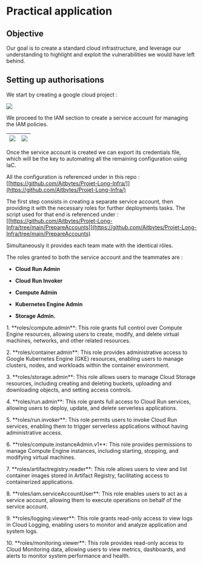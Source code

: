 # Practical application

## Objective

Our goal is to create a standard cloud infrastructure, and leverage our
understanding to highlight and exploit the vulnerabilities we would have
left behind.

## Setting up authorisations

We start by creating a google cloud project :

![](../media/image1.png)

We proceed to the IAM section to create a service account for managing
the IAM policies.

| ![](../media/image2.png) | ![](../media/image3.png) |
|------------------------------------|------------------------------------|

Once the service account is created we can export its credentials file,
which will be the key to automating all the remaining configuration
using IaC.

All the configuration is referenced under in this repo :
[[https://github.com/Aitbytes/Projet-Long-Infra/]](https://github.com/Aitbytes/Projet-Long-Infra/)

The first step consists in creating a separate service account, then
providing it with the necessary roles for further deployments tasks. The
script used for that end is referenced under :
[[https://github.com/Aitbytes/Projet-Long-Infra/tree/main/PrepareAccounts]](https://github.com/Aitbytes/Projet-Long-Infra/tree/main/PrepareAccounts)

Simultaneously it provides each team mate with the identical rôles.

The roles granted to both the service account and the teammates are :

-   **Cloud Run Admin**

-   **Cloud Run Invoker**

-   **Compute Admin**

-   **Kubernetes Engine Admin**

-   **Storage Admin.**

1\. \*\*roles/compute.admin\*\*: This role grants full control over
Compute Engine resources, allowing users to create, modify, and delete
virtual machines, networks, and other related resources.

2\. \*\*roles/container.admin\*\*: This role provides administrative
access to Google Kubernetes Engine (GKE) resources, enabling users to
manage clusters, nodes, and workloads within the container environment.

3\. \*\*roles/storage.admin\*\*: This role allows users to manage Cloud
Storage resources, including creating and deleting buckets, uploading
and downloading objects, and setting access controls.

4\. \*\*roles/run.admin\*\*: This role grants full access to Cloud Run
services, allowing users to deploy, update, and delete serverless
applications.

5\. \*\*roles/run.invoker\*\*: This role permits users to invoke Cloud
Run services, enabling them to trigger serverless applications without
having administrative access.

6\. \*\*roles/compute.instanceAdmin.v1\*\*: This role provides
permissions to manage Compute Engine instances, including starting,
stopping, and modifying virtual machines.

7\. \*\*roles/artifactregistry.reader\*\*: This role allows users to
view and list container images stored in Artifact Registry, facilitating
access to containerized applications.

8\. \*\*roles/iam.serviceAccountUser\*\*: This role enables users to act
as a service account, allowing them to execute operations on behalf of
the service account.

9\. \*\*roles/logging.viewer\*\*: This role grants read-only access to
view logs in Cloud Logging, enabling users to monitor and analyze
application and system logs.

10\. \*\*roles/monitoring.viewer\*\*: This role provides read-only
access to Cloud Monitoring data, allowing users to view metrics,
dashboards, and alerts to monitor system performance and health.
